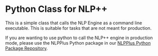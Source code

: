 # Python Class for NLP++

This is a simple class that calls the NLP Engine as a command line executable. This is suitable for tasks that are not meant for production.

If you are wanting to use python to call the NLP++ engine in production mode, please use the NLPPlus Python package in our [NLPPlus Python Package Repository](https://github.com/VisualText/py-package-nlpengine).
